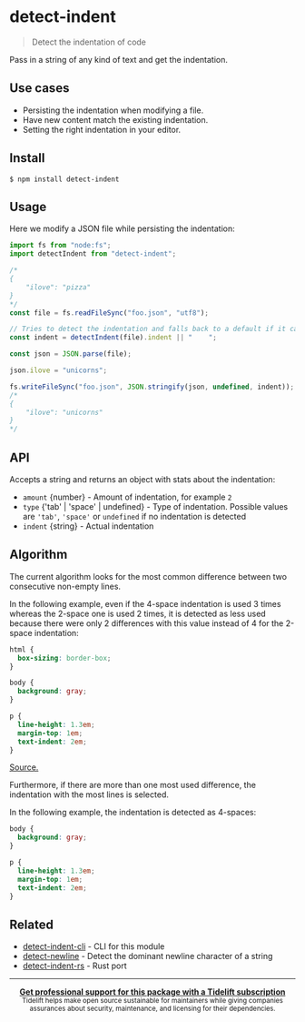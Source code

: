 # detect-indent

> Detect the indentation of code

Pass in a string of any kind of text and get the indentation.

## Use cases

- Persisting the indentation when modifying a file.
- Have new content match the existing indentation.
- Setting the right indentation in your editor.

## Install

```
$ npm install detect-indent
```

## Usage

Here we modify a JSON file while persisting the indentation:

```js
import fs from "node:fs";
import detectIndent from "detect-indent";

/*
{
    "ilove": "pizza"
}
*/
const file = fs.readFileSync("foo.json", "utf8");

// Tries to detect the indentation and falls back to a default if it can't
const indent = detectIndent(file).indent || "    ";

const json = JSON.parse(file);

json.ilove = "unicorns";

fs.writeFileSync("foo.json", JSON.stringify(json, undefined, indent));
/*
{
    "ilove": "unicorns"
}
*/
```

## API

Accepts a string and returns an object with stats about the indentation:

- `amount` {number} - Amount of indentation, for example `2`
- `type` {'tab' | 'space' | undefined} - Type of indentation. Possible values are `'tab'`, `'space'` or `undefined` if no indentation is detected
- `indent` {string} - Actual indentation

## Algorithm

The current algorithm looks for the most common difference between two consecutive non-empty lines.

In the following example, even if the 4-space indentation is used 3 times whereas the 2-space one is used 2 times, it is detected as less used because there were only 2 differences with this value instead of 4 for the 2-space indentation:

```css
html {
  box-sizing: border-box;
}

body {
  background: gray;
}

p {
  line-height: 1.3em;
  margin-top: 1em;
  text-indent: 2em;
}
```

[Source.](https://medium.com/@heatherarthur/detecting-code-indentation-eff3ed0fb56b#3918)

Furthermore, if there are more than one most used difference, the indentation with the most lines is selected.

In the following example, the indentation is detected as 4-spaces:

```css
body {
  background: gray;
}

p {
  line-height: 1.3em;
  margin-top: 1em;
  text-indent: 2em;
}
```

## Related

- [detect-indent-cli](https://github.com/sindresorhus/detect-indent-cli) - CLI for this module
- [detect-newline](https://github.com/sindresorhus/detect-newline) - Detect the dominant newline character of a string
- [detect-indent-rs](https://github.com/stefanpenner/detect-indent-rs) - Rust port

---

<div align="center">
  <b>
    <a href="https://tidelift.com/subscription/pkg/npm-detect-indent?utm_source=npm-detect-indent&utm_medium=referral&utm_campaign=readme">Get professional support for this package with a Tidelift subscription</a>
  </b>
  <br>
  <sub>
    Tidelift helps make open source sustainable for maintainers while giving companies<br>assurances about security, maintenance, and licensing for their dependencies.
  </sub>
</div>
